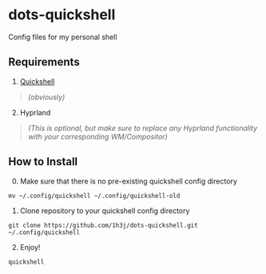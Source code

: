 # dots-quickshell
Config files for my personal shell

## Requirements

1. [Quickshell](https://quickshell.org/docs/v0.2.0/guide/install-setup/)
> *(obviously)*
2. Hyprland
> *(This is optional, but make sure to replace any Hyprland functionality with your corresponding WM/Compositor)*

## How to Install

0. Make sure that there is no pre-existing quickshell config directory

```
mv ~/.config/quickshell ~/.config/quickshell-old
```

1. Clone repository to your quickshell config directory

```
git clone https://github.com/1h3j/dots-quickshell.git ~/.config/quickshell
```

2. Enjoy!

```
quickshell
```
